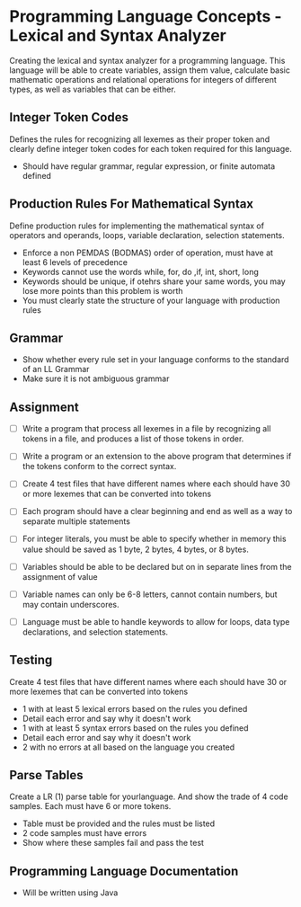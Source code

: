 # Programming Language Concepts - Lexical and Syntax Analyzer
Creating the lexical and syntax analyzer for a programming language. This language will be able to create variables, assign them value, calculate basic mathematic operations and relational operations for integers of different types, as well as variables that can be either.

## Integer Token Codes
Defines the rules for recognizing all lexemes as their proper token and clearly define integer token codes for each token required for this language.
- Should have regular grammar, regular expression, or finite automata defined

## Production Rules For Mathematical Syntax
Define production rules for implementing the mathematical syntax of operators and operands, loops, variable declaration, selection statements.
- Enforce a non PEMDAS (BODMAS) order of operation, must have at least 6 levels of precedence
- Keywords cannot use the words while, for, do ,if, int, short, long
 - Keywords should be unique, if otehrs share your same words, you may lose more points than this problem is worth
- You must clearly state the structure of your language with production rules

## Grammar
- Show whether every rule set in your language conforms to the standard of an LL Grammar
- Make sure it is not ambiguous grammar

## Assignment
- [ ] Write a program that process all lexemes in a file by recognizing all tokens in a file, and produces a list of those tokens in order.

- [ ] Write a program or an extension to the above program that determines if the tokens conform to the correct syntax.

- [ ] Create 4 test files that have different names where each should have 30 or more lexemes that can be converted into tokens

- [ ] Each program should have a clear beginning and end as well as a way to separate multiple statements

- [ ] For integer literals, you must be able to specify whether in memory this value should be saved as 1 byte, 2 bytes, 4 bytes, or 8 bytes.

- [ ] Variables should be able to be declared but on in separate lines from the assignment of value

- [ ] Variable names can only be 6-8 letters, cannot contain numbers, but may contain underscores.

- [ ] Language must be able to handle keywords to allow for loops, data type declarations, and selection statements.

## Testing
Create 4 test files that have different names where each should have 30 or more lexemes that can be converted into tokens
- 1 with at least 5 lexical errors based on the rules you defined
 - Detail each error and say why it doesn't work
- 1 with at least 5 syntax errors based on the rules you defined
 - Detail each error and say why it doesn't work
- 2 with no errors at all based on the language you created

## Parse Tables
Create a LR (1) parse table for yourlanguage. And show the trade of 4 code samples. Each must have 6 or more tokens.
- Table must be provided and the rules must be listed
- 2 code samples must have errors
- Show where these samples fail and pass the test

## Programming Language Documentation
- Will be written using Java

